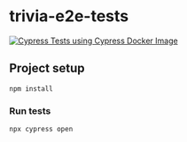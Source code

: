 # trivia-e2e-tests

[![Cypress Tests using Cypress Docker Image](https://github.com/mluisamc/trivia-e2e-tests/actions/workflows/main.yml/badge.svg)](https://github.com/mluisamc/trivia-e2e-tests/actions/workflows/main.yml)

## Project setup
```
npm install
```

### Run tests
```
npx cypress open
```